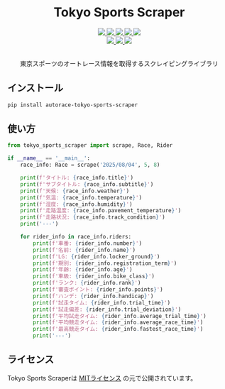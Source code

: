<h1 align="center">
  Tokyo Sports Scraper
</h1>

<div align="center">
  <a href="https://github.com/autorace/tokyo-sports-scraper/actions/workflows/tests.yml">
    <img src="https://github.com/autorace/tokyo-sports-scraper/actions/workflows/tests.yml/badge.svg">
  </a>
  <a href="https://github.com/autorace/tokyo-sports-scraper/actions/workflows/publish.yml">
    <img src="https://github.com/autorace/tokyo-sports-scraper/actions/workflows/publish.yml/badge.svg">
  </a>
  <a href="https://github.com/autorace/tokyo-sports-scraper/issues">
    <img src="https://img.shields.io/github/issues/autorace/tokyo-sports-scraper">
  </a>
  <a href="https://github.com/autorace/tokyo-sports-scraper/pulls">
    <img src="https://img.shields.io/github/issues-pr/autorace/tokyo-sports-scraper">
  </a>
  <a href="https://github.com/autorace/tokyo-sports-scraper/commits/main">
    <img src="https://img.shields.io/github/last-commit/autorace/tokyo-sports-scraper">
  </a>
  <br>
  <a href="https://pypi.org/project/autorace-tokyo-sports-scraper/">
    <img src="https://img.shields.io/pypi/v/autorace-tokyo-sports-scraper">
  </a>
  <a href="https://pypi.org/project/autorace-tokyo-sports-scraper/">
    <img src="https://img.shields.io/badge/python-%3E%3D3.10-blue">
  </a>
  <a href="LICENSE">
    <img src="https://img.shields.io/github/license/autorace/tokyo-sports-scraper">
  </a>
</div>

<br>

<p align="center">
  東京スポーツのオートレース情報を取得するスクレイピングライブラリ
</p>

## インストール
```bash
pip install autorace-tokyo-sports-scraper
```

## 使い方
```python
from tokyo_sports_scraper import scrape, Race, Rider

if __name__ == '__main__':
    race_info: Race = scrape('2025/08/04', 5, 8)

    print(f'タイトル: {race_info.title}')
    print(f'サブタイトル: {race_info.subtitle}')
    print(f'天候: {race_info.weather}')
    print(f'気温: {race_info.temperature}')
    print(f'湿度: {race_info.humidity}')
    print(f'走路温度: {race_info.pavement_temperature}')
    print(f'走路状況: {race_info.track_condition}')
    print('---')

    for rider_info in race_info.riders:
        print(f'車番: {rider_info.number}')
        print(f'名前: {rider_info.name}')
        print(f'LG: {rider_info.locker_ground}')
        print(f'期別: {rider_info.registration_term}')
        print(f'年齢: {rider_info.age}')
        print(f'車級: {rider_info.bike_class}')
        print(f'ランク: {rider_info.rank}')
        print(f'審査ポイント: {rider_info.points}')
        print(f'ハンデ: {rider_info.handicap}')
        print(f'試走タイム: {rider_info.trial_time}')
        print(f'試走偏差: {rider_info.trial_deviation}')
        print(f'平均試走タイム: {rider_info.average_trial_time}')
        print(f'平均競走タイム: {rider_info.average_race_time}')
        print(f'最高競走タイム: {rider_info.fastest_race_time}')
        print('---')
```

## ライセンス
Tokyo Sports Scraperは [MITライセンス](LICENSE) の元で公開されています。
